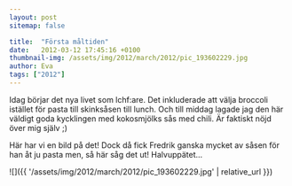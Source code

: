 ```yaml
---
layout: post
sitemap: false

title:  "Första måltiden"
date:   2012-03-12 17:45:16 +0100
thumbnail-img: /assets/img/2012/march/2012/pic_193602229.jpg
author: Eva
tags: ["2012"]
---
```


Idag börjar det nya livet som lchf:are. Det inkluderade att välja broccoli istället för pasta till skinksåsen till lunch. Och till middag lagade jag den här väldigt goda kycklingen med kokosmjölks sås med chili. Är faktiskt nöjd över mig själv ;) 

Här har vi en bild på det! Dock då fick Fredrik ganska mycket av såsen för han åt ju pasta men, så här såg det ut! Halvuppätet...

![]({{ '/assets/img/2012/march/2012/pic_193602229.jpg'  | relative_url }})

